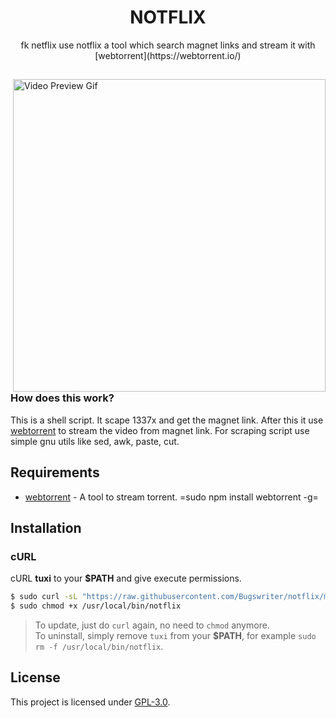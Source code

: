 <h1 align="center">NOTFLIX</h1>
<p align="center">fk netflix use notflix a tool which search magnet links and stream it with [webtorrent](https://webtorrent.io/)</p>

##  

<img src="http://0x0.st/os4j.gif" alt="Video Preview Gif" align="right" width="500px"/>

### How does this work?

This is a shell script. It scape 1337x and get the magnet link.
After this it use [webtorrent](https://webtorrent.io/) to stream the video from magnet link.
For scraping script use simple gnu utils like sed, awk, paste, cut.

## Requirements

* [webtorrent](https://webtorrent.io/) - A tool to stream torrent. =sudo npm install webtorrent -g=

## Installation

### cURL
cURL **tuxi** to your **$PATH** and give execute permissions.

```sh
$ sudo curl -sL "https://raw.githubusercontent.com/Bugswriter/notflix/master/notflix" -o /usr/local/bin/notflix
$ sudo chmod +x /usr/local/bin/notflix
```
> To update, just do `curl` again, no need to `chmod` anymore.  
> To uninstall, simply remove `tuxi` from your **$PATH**, for example `sudo rm -f /usr/local/bin/notflix`.

## License

This project is licensed under [GPL-3.0](./LICENSE).


